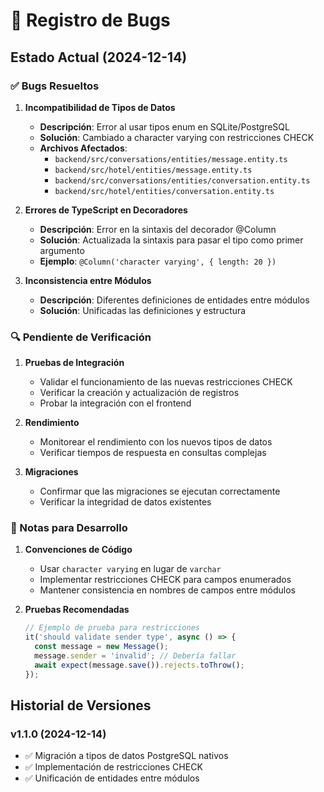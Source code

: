 # 🐛 Registro de Bugs

## Estado Actual (2024-12-14)

### ✅ Bugs Resueltos

1. **Incompatibilidad de Tipos de Datos**
   - **Descripción**: Error al usar tipos enum en SQLite/PostgreSQL
   - **Solución**: Cambiado a character varying con restricciones CHECK
   - **Archivos Afectados**:
     - `backend/src/conversations/entities/message.entity.ts`
     - `backend/src/hotel/entities/message.entity.ts`
     - `backend/src/conversations/entities/conversation.entity.ts`
     - `backend/src/hotel/entities/conversation.entity.ts`

2. **Errores de TypeScript en Decoradores**
   - **Descripción**: Error en la sintaxis del decorador @Column
   - **Solución**: Actualizada la sintaxis para pasar el tipo como primer argumento
   - **Ejemplo**: `@Column('character varying', { length: 20 })`

3. **Inconsistencia entre Módulos**
   - **Descripción**: Diferentes definiciones de entidades entre módulos
   - **Solución**: Unificadas las definiciones y estructura

### 🔍 Pendiente de Verificación

1. **Pruebas de Integración**
   - Validar el funcionamiento de las nuevas restricciones CHECK
   - Verificar la creación y actualización de registros
   - Probar la integración con el frontend

2. **Rendimiento**
   - Monitorear el rendimiento con los nuevos tipos de datos
   - Verificar tiempos de respuesta en consultas complejas

3. **Migraciones**
   - Confirmar que las migraciones se ejecutan correctamente
   - Verificar la integridad de datos existentes

### 📝 Notas para Desarrollo

1. **Convenciones de Código**
   - Usar `character varying` en lugar de `varchar`
   - Implementar restricciones CHECK para campos enumerados
   - Mantener consistencia en nombres de campos entre módulos

2. **Pruebas Recomendadas**
   ```typescript
   // Ejemplo de prueba para restricciones
   it('should validate sender type', async () => {
     const message = new Message();
     message.sender = 'invalid'; // Debería fallar
     await expect(message.save()).rejects.toThrow();
   });
   ```

## Historial de Versiones

### v1.1.0 (2024-12-14)
- ✅ Migración a tipos de datos PostgreSQL nativos
- ✅ Implementación de restricciones CHECK
- ✅ Unificación de entidades entre módulos
